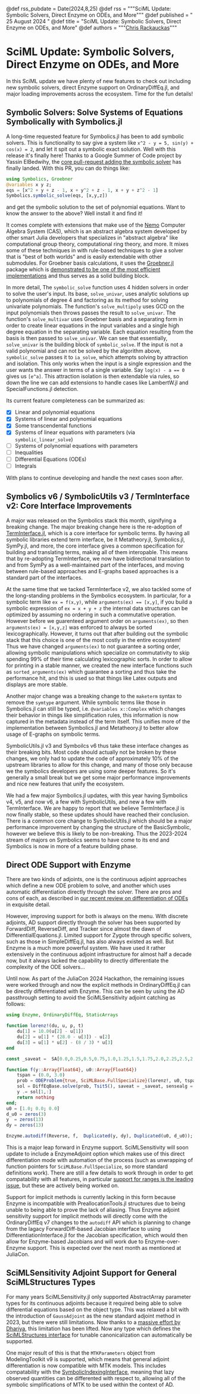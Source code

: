 @def rss_pubdate = Date(2024,8,25)
@def rss = """SciML Update: Symbolic Solvers, Direct Enzyme on ODEs, and More"""
@def published = " 25 August 2024 "
@def title = "SciML Update: Symbolic Solvers, Direct Enzyme on ODEs, and More"
@def authors = """<a href="https://github.com/ChrisRackauckas">Chris Rackauckas</a>"""

# SciML Update: Symbolic Solvers, Direct Enzyme on ODEs, and More

In this SciML update we have plenty of new features to check out including new symbolic
solvers, direct Enzyme support on OrdinaryDiffEq.jl, and major loading improvements
across the ecosystem. Time for the fun details!

## Symbolic Solvers: Solve Systems of Equations Symbolically with Symbolics.jl

A long-time requested feature for Symbolics.jl has been to add symbolic solvers. This is
functionality to say give a system like `x^2 - y = 5, sin(y) + cos(x) = 2`, and let it
spit out a symbolic exact solution. Well with this release it's finally here! Thanks to a
Google Summer of Code project by Yassin ElBedwihy, the 
[core pull-request adding the symbolic solver](https://github.com/JuliaSymbolics/Symbolics.jl/pull/1192)
has finally landed. With this PR, you can do things like:

```julia
using Symbolics, Groebner
@variables x y z;
eqs = [x^2 + y + z - 1, x + y^2 + z - 1, x + y + z^2 - 1]
Symbolics.symbolic_solve(eqs, [x,y,z])
```

and get the symbolic solution to the set of polynomial equations. Want to know the answer
to the above? Well install it and find it!

It comes complete with extensions that make use of the [Nemo](https://github.com/Nemocas/Nemo.jl)
Computer Algebra System (CAS), which is an abstract algebra system developed by other smart
Julia developers that specializes in "abstract algebra" like computational group theory, 
computational ring theory, and more. It mixes some of these techniques in with rule-based
techniques to give a solver that is "best of both worlds" and is easily extendable with
other submodules. For Groebner basis calculations, it uses the 
[Groebner.jl](https://github.com/sumiya11/Groebner.jl) package which is 
[demonstrated to be one of the most efficient implementations](https://arxiv.org/abs/2304.06935)
and thus serves as a solid building block.

In more detail, The `symbolic_solve` function uses 4 hidden solvers in order to solve the 
user's input. Its base, `solve_univar`, uses analytic solutions up to polynomials of 
degree 4 and factoring as its method for solving univariate polynomials. The function's `solve_multipoly` uses GCD on the input polynomials then throws passes the result
to `solve_univar`. The function's `solve_multivar` uses Groebner basis and a separating 
form in order to create linear equations in the input variables and a single high degree 
equation in the separating variable. Each equation resulting from the basis is then passed
to `solve_univar`. We can see that essentially, `solve_univar` is the building block of
`symbolic_solve`. If the input is not a valid polynomial and can not be solved by the 
algorithm above, `symbolic_solve` passes it to `ia_solve`, which attempts solving by 
attraction and isolation. This only works when the input is a single expression
and the user wants the answer in terms of a single variable. Say `log(x) - a == 0` 
gives us `[e^a]`. This attraction isolation is then extendable via rules, so down the line
we can add extensions to handle cases like LambertW.jl and SpecialFunctions.jl detection.

Its current feature completeness can be summarized as:

- [x] Linear and polynomial equations
- [x] Systems of linear and polynomial equations
- [x] Some transcendental functions
- [x] Systems of linear equations with parameters (via `symbolic_linear_solve`)
- [ ] Systems of polynomial equations with parameters
- [ ] Inequalities
- [ ] Differential Equations (ODEs)
- [ ] Integrals

With plans to continue developing and handle the next cases soon after.

## Symbolics v6 / SymbolicUtils v3 / TermInterface v2: Core Interface Improvements

A major was released on the Symbolics stack this month, signifying a breaking change. The 
major breaking change here is the re-adoption of 
[TermInterface.jl](https://github.com/JuliaSymbolics/TermInterface.jl),
which is a core interface for symbolic terms. By having all symbolic libraries extend term
interface, be it Metatheory.jl, Symbolics.jl, SymPy.jl, and more, the core interface gives
a common specification for building and translating terms, making all of them interopable.
This means that by re-adopting TermInterface, we now have bidirectional translation to and
from SymPy as a well-maintained part of the interfaces, and moving between rule-based
approaches and E-graphs based approaches is a standard part of the interfaces.

At the same time that we tacked TermInterface v2, we also tackled some of the long-standing
problems in the Symbolics ecosystem. In particular, for a symbolic term like `ex = f(x,y)`, 
while `arguments(ex) == [x,y]`, if you build a symbolic expression of `ex = x + y + z` the 
internal data structures can be optimized by assuming no ordering in such a commutative
operation. However before we guarenteed argument order on `arguments(ex)`, so then
`arguments(ex) = [x,y,z]` was enforced to always be sorted lexicographically. However, it
turns out that after building out the symbolic stack that this choice is one of the most
costly in the entire ecosystem! Thus we have changed `arguments(ex)` to not guarantee a
sorting order, allowing symbolic manipulations which specialize on commutativity to skip
spending 99% of their time calculating lexicographic sorts. In order to allow for printing
in a stable manner, we created the new interface functions such as `sorted_arguments(ex)`
which guarantee a sorting and thus take the performance hit, and this is used so that
things like Latex outputs and displays are more stable.

Another major change was a breaking change to the `maketerm` syntax to remove the `symtype`
argument. While symbolic terms like those in Symbolics.jl can still be typed, i.e.
`@variables x::Complex` which changes their behavior in things like simplification rules,
this information is now captured in the metadata instead of the term itself. This unifies
more of the implementation between Symbolics.jl and Metatheory.jl to better allow usage
of E-graphs on symbolic terms. 

SymbolicUtils.jl v3 and Symboilcs v6 thus take these interface changes as their breaking
bits. Most code should actually not be broken by these changes, we only had to update the
code of approximately 10% of the upstream libraries to allow for this change, and many of
those only because we the symbolics developers are using some deeper features. So it's
generally a small break but we get some major performance improvements and nice new features
that unify the ecosystem.

We had a few major Symbolics.jl updates, with this year having Symbolics v4, v5, and now v6,
a few with SymbolicUtils, and new a few with TermInterface. We are happy to report that we
believe TermInterface.jl is now finally stable, so these updates should have reached their
conclusion. There is a common core change to SymbolicUtils.jl which should be a major
performance improvement by changing the structure of the BasicSymbolic, however we believe this
is likely to be non-breaking. Thus the 2023-2024 stream of majors on Symbolics seems to have
come to its end and Symbolics is now in more of a feature building phase.

## Direct ODE Support with Enzyme

There are two kinds of adjoints, one is the continuous adjoint approaches which define a new
ODE problem to solve, and another which uses automatic differentiation directly through the solver.
There are pros and cons of each, as described in 
[our recent review on differentiation of ODEs](https://arxiv.org/abs/2406.09699) in exquisite
detail. 

However, improving support for both is always on the menu. With discrete adjoints, AD support
directly through the solver has been supported by ForwardDiff, ReverseDiff, and Tracker since
almost the dawn of DifferentialEquations.jl. Limited support for Zygote through specific
solvers, such as those in SimpleDiffEq.jl, has also always existed as well. But Enzyme is a
much more powerful system. We have used it rather extensively in the continuous adjoint
infrastructure for almost half a decade now, but it always lacked the capability to directly
differentiate the complexity of the ODE solvers...

Until now. As part of the JuliaCon 2024 Hackathon, the remaining issues were worked through
and now the explicit methods in OrdinaryDiffEq.jl can be directly differentiated with
Enzyme. This can be seen by using the AD passthrough setting to avoid the SciMLSensitivity
adjoint catching as follows:

```julia
using Enzyme, OrdinaryDiffEq, StaticArrays

function lorenz!(du, u, p, t)
    du[1] = 10.0(u[2] - u[1])
    du[2] = u[1] * (28.0 - u[3]) - u[2]
    du[3] = u[1] * u[2] - (8 / 3) * u[3]
end

const _saveat =  SA[0.0,0.25,0.5,0.75,1.0,1.25,1.5,1.75,2.0,2.25,2.5,2.75,3.0]

function f(y::Array{Float64}, u0::Array{Float64})
    tspan = (0.0, 3.0)
    prob = ODEProblem{true, SciMLBase.FullSpecialize}(lorenz!, u0, tspan)
    sol = DiffEqBase.solve(prob, Tsit5(), saveat = _saveat, sensealg = DiffEqBase.SensitivityADPassThrough())
    y .= sol[1,:]
    return nothing
end;
u0 = [1.0; 0.0; 0.0]
d_u0 = zeros(3)
y  = zeros(13)
dy = zeros(13)

Enzyme.autodiff(Reverse, f,  Duplicated(y, dy), Duplicated(u0, d_u0));
```

This is a major leap forward in Enzyme support. SciMLSensitivity will soon update to include
a EnzymeAdjoint option which makes use of this direct differentiation mode with automation
of the process (such as unwrapping of function pointers for `SciMLBase.FullSpecialize`, so
more standard definitions work). There are still a few details to work through in order to
get compatability with all features, in particular 
[support for ranges is the leading issue](https://github.com/EnzymeAD/Enzyme.jl/issues/274),
but these are actively being worked on.

Support for implicit methods is currently lacking in this form because Enzyme is incompatible
with PreallocationTools.jl structures due to being unable to being able to prove the
lack of aliasing. Thus Enzyme adjoint sensitivity support for implicit methods will directly 
come with the OrdinaryDiffEq v7 changes to the `autodiff` API which is planning to change
from the lagacy ForwardDiff-based Jacobian interface to using DifferentiationInterface.jl
for the Jacobian specification, which would then allow for Enzyme-based Jacobians and
will work due to Enzyme-over-Enzyme support. This is expected over the next month as mentioned
at JuliaCon.

## SciMLSensitivity Adjoint Support for General SciMLStructures Types

For many years SciMLSensitivity.jl only supported AbstractArray parameter types for its
continuous adjoints because it required being able to solve differential equations
based on the object type. This was relaxed a bit with the introduction of `GaussAdjoint`
as the new standard adjoint method in 2023, but there were still limitations. Now thanks
to a [massive effort by Dhariya](https://github.com/SciML/SciMLSensitivity.jl/pull/1057),
this limitation has been lifted. Now any type which defines the
[SciMLStructures interface](https://docs.sciml.ai/SciMLStructures/stable/) for
tunable canonicalization can automatically be supported.

One major result of this is that the `MTKParameters` object from ModelingToolkit v9 is
supported, which means that general adjoint differentiation is now compatible with MTK
models. This includes compatability with the 
[SymbolicIndexingInterface](https://docs.sciml.ai/SymbolicIndexingInterface/stable/),
meaning that lazy observed quantities can be differented with respect to, allowing all
of the symbolic simplifications of MTK to be used within the context of AD.